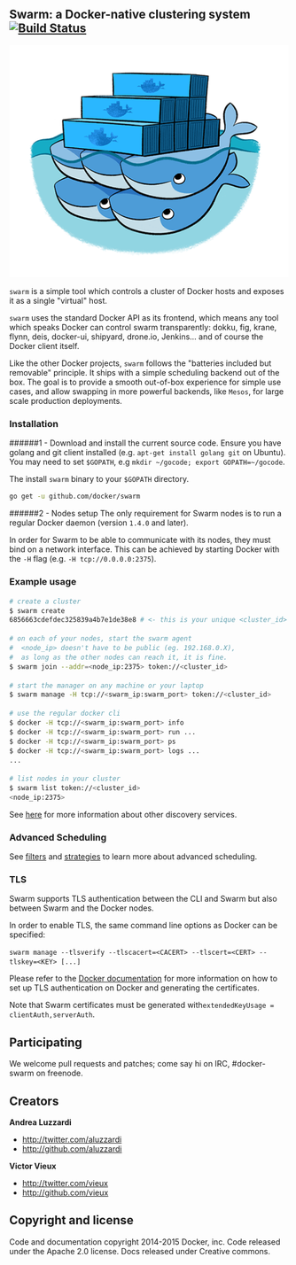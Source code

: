 ## Swarm: a Docker-native clustering system [![Build Status](https://travis-ci.org/docker/swarm.svg?branch=master)](https://travis-ci.org/docker/swarm)

![Docker Swarm Logo](logo.png?raw=true "Docker Swarm Logo")

`swarm` is a simple tool which controls a cluster of Docker hosts and exposes it as a single "virtual" host.

`swarm` uses the standard Docker API as its frontend, which means any tool which speaks Docker can control swarm transparently: dokku, fig, krane, flynn, deis, docker-ui, shipyard, drone.io, Jenkins... and of course the Docker client itself.

Like the other Docker projects, `swarm` follows the "batteries included but removable" principle. It ships with a simple scheduling backend out of the box. The goal is to provide a smooth out-of-box experience for simple use cases, and allow swapping in more powerful backends, like `Mesos`, for large scale production deployments.

### Installation

######1 - Download and install the current source code.
Ensure you have golang and git client installed (e.g. `apt-get install golang git` on Ubuntu).
You may need to set `$GOPATH`, e.g `mkdir ~/gocode; export GOPATH=~/gocode`.

The install `swarm` binary to your `$GOPATH` directory.

```sh
go get -u github.com/docker/swarm
```

######2 - Nodes setup
The only requirement for Swarm nodes is to run a regular Docker daemon (version `1.4.0` and later).

In order for Swarm to be able to communicate with its nodes, they must bind on a network interface.
This can be achieved by starting Docker with the `-H` flag (e.g. `-H tcp://0.0.0.0:2375`).

### Example usage

```bash
# create a cluster
$ swarm create
6856663cdefdec325839a4b7e1de38e8 # <- this is your unique <cluster_id>

# on each of your nodes, start the swarm agent
#  <node_ip> doesn't have to be public (eg. 192.168.0.X),
#  as long as the other nodes can reach it, it is fine.
$ swarm join --addr=<node_ip:2375> token://<cluster_id>

# start the manager on any machine or your laptop
$ swarm manage -H tcp://<swarm_ip:swarm_port> token://<cluster_id>

# use the regular docker cli
$ docker -H tcp://<swarm_ip:swarm_port> info
$ docker -H tcp://<swarm_ip:swarm_port> run ...
$ docker -H tcp://<swarm_ip:swarm_port> ps
$ docker -H tcp://<swarm_ip:swarm_port> logs ...
...

# list nodes in your cluster
$ swarm list token://<cluster_id>
<node_ip:2375>
```

See [here](discovery) for more information about
other discovery services.

### Advanced Scheduling

See [filters](scheduler/filter) and [strategies](scheduler/strategy) to learn more about advanced scheduling.

### TLS

Swarm supports TLS authentication between the CLI and Swarm but also between Swarm and the Docker nodes.

In order to enable TLS, the same command line options as Docker can be specified:

`swarm manage --tlsverify --tlscacert=<CACERT> --tlscert=<CERT> --tlskey=<KEY> [...]`

Please refer to the [Docker documentation](https://docs.docker.com/articles/https/) for more information on how
to set up TLS authentication on Docker and generating the certificates.

Note that Swarm certificates must be generated with`extendedKeyUsage = clientAuth,serverAuth`.

## Participating

We welcome pull requests and patches; come say hi on IRC, #docker-swarm on freenode.

## Creators

**Andrea Luzzardi**

- <http://twitter.com/aluzzardi>
- <http://github.com/aluzzardi>

**Victor Vieux**

- <http://twitter.com/vieux>
- <http://github.com/vieux>

## Copyright and license

Code and documentation copyright 2014-2015 Docker, inc. Code released under the Apache 2.0 license.
Docs released under Creative commons.
